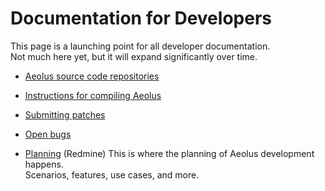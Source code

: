 Documentation for Developers
============================

This page is a launching point for all developer documentation.   
 Not much here yet, but it will expand significantly over time.

-   [Aeolus source code repositories](source.html)   
       
-   [Instructions for compiling Aeolus](compiling.html)   
       
-   [Submitting patches](patches.html "Guide to submitting patches")   
       
-   [Open bugs](https://bugzilla.redhat.com/buglist.cgi?classification=Red%20Hat&query_format=advanced&bug_status=NEW&bug_status=ASSIGNED&bug_status=MODIFIED&product=CloudForms%20Cloud%20Engine "List of open bugs")

-   [Planning](https://redmine.aeolusproject.org/redmine "Project Planning in Redmine")
    (Redmine) This is where the planning of Aeolus development happens.   
    Scenarios, features, use cases, and more.   
